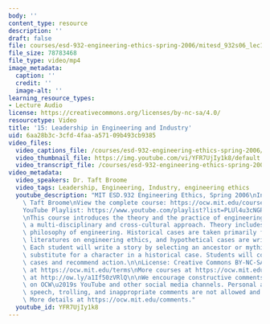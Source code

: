 ```yaml
---
body: ''
content_type: resource
description: ''
draft: false
file: courses/esd-932-engineering-ethics-spring-2006/mitesd_932s06_lec15_360p_16_9.mp4
file_size: 78783468
file_type: video/mp4
image_metadata:
  caption: ''
  credit: ''
  image-alt: ''
learning_resource_types:
- Lecture Audio
license: https://creativecommons.org/licenses/by-nc-sa/4.0/
resourcetype: Video
title: '15: Leadership in Engineering and Industry'
uid: 6aa28b3c-3cfd-4faa-a571-09b493cb9385
video_files:
  video_captions_file: /courses/esd-932-engineering-ethics-spring-2006/17Ju4-QA4sgmAwwuavHQv6UMRVuXyLM9p_transcript.webvtt
  video_thumbnail_file: https://img.youtube.com/vi/YFR7UjIy1k8/default.jpg
  video_transcript_file: /courses/esd-932-engineering-ethics-spring-2006/17Ju4-QA4sgmAwwuavHQv6UMRVuXyLM9p_transcript.pdf
video_metadata:
  video_speakers: Dr. Taft Broome
  video_tags: Leadership, Engineering, Industry, engineering ethics
  youtube_description: "MIT ESD.932 Engineering Ethics, Spring 2006\nInstructor: Dr.\
    \ Taft Broome\nView the complete course: https://ocw.mit.edu/courses/esd-932-engineering-ethics-spring-2006/\n\
    YouTube Playlist: https://www.youtube.com/playlist?list=PLUl4u3cNGP61YF5HCMnGUwJ8D-PNNs3OR\n\
    \nThis course introduces the theory and the practice of engineering ethics using\
    \ a multi-disciplinary and cross-cultural approach. Theory includes ethics and\
    \ philosophy of engineering. Historical cases are taken primarily from the scholarly\
    \ literatures on engineering ethics, and hypothetical cases are written by students.\
    \ Each student will write a story by selecting an ancestor or mythic hero as a\
    \ substitute for a character in a historical case. Students will compare these\
    \ cases and recommend action.\n\nLicense: Creative Commons BY-NC-SA\nMore information\
    \ at https://ocw.mit.edu/terms\nMore courses at https://ocw.mit.edu\nSupport OCW\
    \ at http://ow.ly/a1If50zVRlQ\n\nWe encourage constructive comments and discussion\
    \ on OCW\u2019s YouTube and other social media channels. Personal attacks, hate\
    \ speech, trolling, and inappropriate comments are not allowed and may be removed.\
    \ More details at https://ocw.mit.edu/comments."
  youtube_id: YFR7UjIy1k8
---
```

